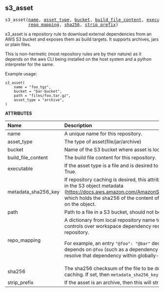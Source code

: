 <!-- Generated with Stardoc: http://skydoc.bazel.build -->



<a id="s3_asset"></a>

## s3_asset

<pre>
s3_asset(<a href="#s3_asset-name">name</a>, <a href="#s3_asset-asset_type">asset_type</a>, <a href="#s3_asset-bucket">bucket</a>, <a href="#s3_asset-build_file_content">build_file_content</a>, <a href="#s3_asset-executable">executable</a>, <a href="#s3_asset-metadata_sha256_key">metadata_sha256_key</a>, <a href="#s3_asset-path">path</a>,
         <a href="#s3_asset-repo_mapping">repo_mapping</a>, <a href="#s3_asset-sha256">sha256</a>, <a href="#s3_asset-strip_prefix">strip_prefix</a>)
</pre>

s3_asset is a repository rule to download external dependencies from an AWS S3 bucket and exposes them
as build targets. It supports archives, jars or plain files.

This is non-hermetic (most repository rules are by their nature) as it depends on the aws CLI
being installed on the host system and a python interpreter for the same.

Example usage:
```
s3_asset(
    name = "foo_tgz",
    bucket = "bar-bucket",
    path = "files/foo.tar.gz",
    asset_type = "archive",
)

```

**ATTRIBUTES**


| Name  | Description | Type | Mandatory | Default |
| :------------- | :------------- | :------------- | :------------- | :------------- |
| <a id="s3_asset-name"></a>name |  A unique name for this repository.   | <a href="https://bazel.build/concepts/labels#target-names">Name</a> | required |  |
| <a id="s3_asset-asset_type"></a>asset_type |  The type of asset(file/jar/archive)   | String | optional |  `"file"`  |
| <a id="s3_asset-bucket"></a>bucket |  Name of the S3 bucket where asset is located.   | String | required |  |
| <a id="s3_asset-build_file_content"></a>build_file_content |  The build file content for this repository.   | String | optional |  `""`  |
| <a id="s3_asset-executable"></a>executable |  If the asset type is a file and is desired to be an executable, this should be set to True.   | Boolean | optional |  `False`  |
| <a id="s3_asset-metadata_sha256_key"></a>metadata_sha256_key |  If repository caching is desired, this attribute is required. It is to be set to the key in the S3 object metadata (https://docs.aws.amazon.com/AmazonS3/latest/userguide/UsingMetadata.html) which holds the sha256 of the content of the object. This must be set by the user on the object.   | String | optional |  `""`  |
| <a id="s3_asset-path"></a>path |  Path to a file in a S3 bucket, should not be a prefix or wildcard.   | String | required |  |
| <a id="s3_asset-repo_mapping"></a>repo_mapping |  A dictionary from local repository name to global repository name. This allows controls over workspace dependency resolution for dependencies of this repository.<p>For example, an entry `"@foo": "@bar"` declares that, for any time this repository depends on `@foo` (such as a dependency on `@foo//some:target`, it should actually resolve that dependency within globally-declared `@bar` (`@bar//some:target`).   | <a href="https://bazel.build/rules/lib/dict">Dictionary: String -> String</a> | required |  |
| <a id="s3_asset-sha256"></a>sha256 |  The sha256 checksum of the file to be downloaded, useful for repository caching. If set, then `metadata_sha256_key` must also be set.   | String | optional |  `""`  |
| <a id="s3_asset-strip_prefix"></a>strip_prefix |  If the asset is an archive, then this will strip the specified prefix after extraction   | String | optional |  `""`  |


